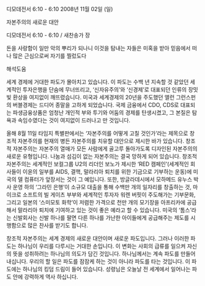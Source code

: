 디모데전서 6:10 - 6:10 
2008년 11월 02일 (일)

자본주의의 새로운 대안



디모데전서 6:10 - 6:10 / 새찬송가  장


돈을 사랑함이 일만 악의 뿌리가 되나니 이것을 탐내는 자들은 미혹을 받아 믿음에서 떠나 많은 근심으로써 자기를 찔렀도다

해석도움





세계 경제에 거대한 파도가 몰아치고 있습니다. 이 파도는 수백 년 지속할 것 같았던 세계적인 투자은행을 단숨에 무너뜨리고, ‘신자유주의’와 ‘신경제’로 대표되던 인류의 장밋빛 환상을 여지없이 깨뜨렸습니다. 미국과 세계경제의 20년을 주도했던 앨런 그런스펀의 버블경제는 드디어 종말을 고하게 되었습니다. 국제 금융에서 CDO, CDS로 대표되는 파생금융상품은 엄청난 개인적 부와 투기와 어둠의 경제를 탄생시켰고, 그 본질은 탐욕과 속임수였다는 것이 여지없이 드러나고 만 것입니다. 

 올해 8월 11일 타임지 특별판에서는 ‘자본주의를 어떻게 고칠 것인가’라는 제목으로 창조적 자본주의를 현재의 병든 자본주의를 치유할 대안으로 제시한 바가 있습니다. 창조적 자본주의는 자본주의 열매가 모든 사람에게 골고루 돌아가도록 디자인된 자본주의의 새로운 유형입니다. 나눔과 섬김이 없는 자본주의는 결국 망하게 되어 있습니다. 창조적 자본주의는 세계적인 보컬그룹 U2의 리더인 보노가 제시한 ‘RED 캠페인’(세계적인 회사들이 이윤의 일부를 AIDS, 결핵, 말라리아 퇴치를 위한 기금으로 기부하는 운동)에 미국의 델 컴퓨터가 앞장서는 것이 그 예입니다. 또한, 방글라데시에서 모하메드 유누스 박사 운영 하의 ‘그라민 은행’이 소규모 대출을 통해 수백만 개의 일자리를 창출하는 것, 마이크로 소프트의 빌 게이츠 부부와 세계적인 투자자 워렌 버핏이 주도해가는 기부문화, 그리고 일본의 ‘스미모토 화학’이 저렴한 가격으로 천만 개의 모기장을 아프리카에 공급해서 말라리아 퇴치에 기여하고 있는 것이 좋은 예라고 할 수 있습니다. 미국의 ‘톰스’라는 신발회사는 신발 하나를 팔면 다른 하나를 가난한 아이들에게 공급해주는 제도를 시행함으로 많은 찬사를 받기도 합니다.

 창조적 자본주의는 세계 경제의 새로운 대안이며 새로운 파도입니다. 그러나 이러한 파도는 하나님이 우리를 다루시는 거대한 손입니다. 이 변화는 사회의 급류를 일으켜 자신의 뜻을 성취하려는 하나님의 의도가 담긴 것입니다. 하나님께서는 계속 파도를 만들어 내십니다. 우리의 할 일은 파도를 잠잠케 하는 것이 아니라 파도를 타는 것입니다. 이 파도에는 하나님의 킹덤 드림이 들어 있습니다. 성령님은 오늘날 전 세계에서 일어나는 파도 안에 강력하게 역사 하십니다.